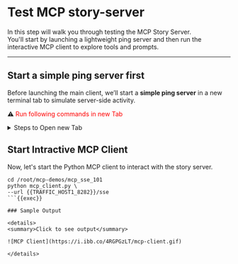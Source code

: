 
# Test MCP story-server 

In this step will walk you through testing the MCP Story Server.  
You'll start by launching a lightweight ping server and then run the interactive MCP client to explore tools and prompts.

---

## Start a simple ping server first

Before launching the main client, we’ll start a **simple ping server** in a new terminal tab to simulate server-side activity.

⚠️ <span style="color:red">Run following commands in new Tab</span>

<details>
<summary>Steps to Open new Tab</summary>

![New Tab](https://i.ibb.co/b59kdLmy/new-tab.gif)

</details>


## Start Intractive MCP Client 

Now, let's start the Python MCP client to interact with the story server.

```
cd /root/mcp-demos/mcp_sse_101
python mcp_client.py \
--url {{TRAFFIC_HOST1_8282}}/sse
```{{exec}}

### Sample Output

<details>
<summary>Click to see output</summary>

![MCP Client](https://i.ibb.co/4RGPGzLT/mcp-client.gif)

</details>